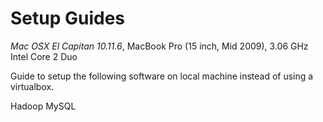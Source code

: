 # Setup Guides
*Mac OSX El Capitan 10.11.6*, MacBook Pro (15 inch, Mid 2009), 3.06 GHz Intel Core 2 Duo

Guide to setup the following software on local machine instead of using a virtualbox.

Hadoop
MySQL
